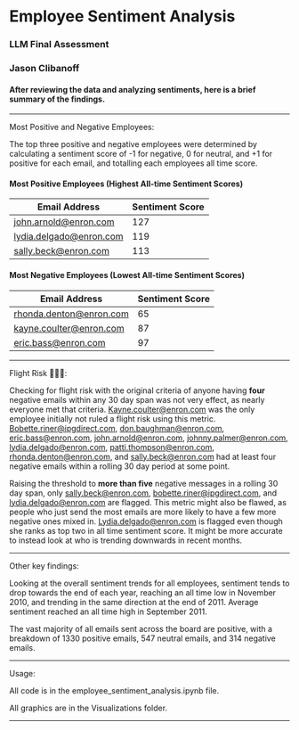# Employee Sentiment Analysis
### LLM Final Assessment
### Jason Clibanoff
#### After reviewing the data and analyzing sentiments, here is a brief summary of the findings.

-----------------------------
Most Positive and Negative Employees:

The top three positive and negative employees were determined by calculating a sentiment score of -1 for negative, 0 for neutral, and +1 for positive for each email, and totalling each employees all time score.
#### Most Positive Employees (Highest All-time Sentiment Scores)
| Email Address      | Sentiment Score      |
|-------|-------|
|john.arnold@enron.com	| 127      |
|lydia.delgado@enron.com       |  119     |
| sally.beck@enron.com      |   113    |

#### Most Negative Employees (Lowest All-time Sentiment Scores)
| Email Address      | Sentiment Score      |
|-------|-------|
| rhonda.denton@enron.com	      |  65     |
|kayne.coulter@enron.com       |   87    |
| eric.bass@enron.com      |  97     |

-------------------------------

Flight Risk 🚨🚨🚨: 

Checking for flight risk with the original criteria of anyone having **four** negative emails within any 30 day span was not very effect, as nearly everyone met that criteria. 
Kayne.coulter@enron.com was the only employee initially not ruled a flight risk using this metric. Bobette.riner@ipgdirect.com, don.baughman@enron.com, eric.bass@enron.com, john.arnold@enron.com, johnny.palmer@enron.com, lydia.delgado@enron.com, patti.thompson@enron.com, rhonda.denton@enron.com, and sally.beck@enron.com had at least four negative emails within a rolling 30 day period at some point.

Raising the threshold to **more than five** negative messages in a rolling 30 day span, only sally.beck@enron.com, bobette.riner@ipgdirect.com, and lydia.delgado@enron.com are flagged. This metric might also be flawed, as people who just send the most emails are more likely to have a few more negative ones mixed in. Lydia.delgado@enron.com is flagged even though she ranks as top two in all time sentiment score. It might be more accurate to instead look at who is trending downwards in recent months.

-------------
Other key findings:

Looking at the overall sentiment trends for all employees, sentiment tends to drop towards the end of each year, reaching an all time low in November 2010, and trending in the same direction at the end of 2011. Average sentiment reached an all time high in September 2011.

The vast majority of all emails sent across the board are positive, with a breakdown of 1330 positive emails, 547 neutral emails, and 314 negative emails.

-----------------

Usage:

All code is in the employee_sentiment_analysis.ipynb file.

All graphics are in the Visualizations folder.

------------------------------


 
